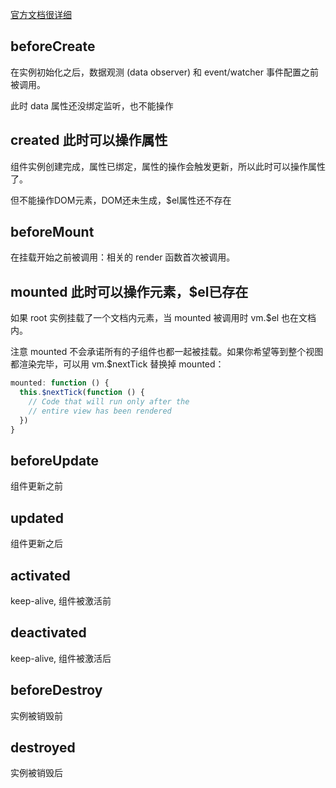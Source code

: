 [官方文档很详细](https://cn.vuejs.org/v2/api/#%E9%80%89%E9%A1%B9-%E7%94%9F%E5%91%BD%E5%91%A8%E6%9C%9F%E9%92%A9%E5%AD%90)

## beforeCreate
在实例初始化之后，数据观测 (data observer) 和 event/watcher 事件配置之前被调用。

此时 data 属性还没绑定监听，也不能操作

## created 此时可以操作属性
组件实例创建完成，属性已绑定，属性的操作会触发更新，所以此时可以操作属性了。

但不能操作DOM元素，DOM还未生成，$el属性还不存在

## beforeMount
在挂载开始之前被调用：相关的 render 函数首次被调用。

## mounted 此时可以操作元素，$el已存在
如果 root 实例挂载了一个文档内元素，当 mounted 被调用时 vm.$el 也在文档内。

注意 mounted 不会承诺所有的子组件也都一起被挂载。如果你希望等到整个视图都渲染完毕，可以用 vm.$nextTick 替换掉 mounted：

```js
mounted: function () {
  this.$nextTick(function () {
    // Code that will run only after the
    // entire view has been rendered
  })
}
```

## beforeUpdate
组件更新之前

## updated
组件更新之后

## activated
keep-alive, 组件被激活前

## deactivated
keep-alive, 组件被激活后

## beforeDestroy
实例被销毁前

## destroyed
实例被销毁后
